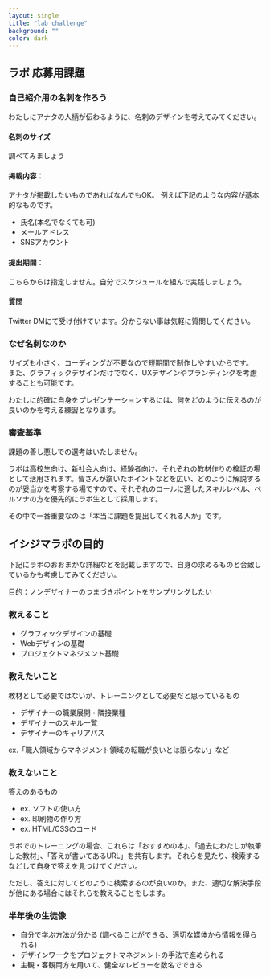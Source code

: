 ```yaml
---
layout: single
title: "lab challenge"
background: ""
color: dark
---
```


## ラボ 応募用課題

### 自己紹介用の名刺を作ろう
わたしにアナタの人柄が伝わるように、名刺のデザインを考えてみてください。

#### 名刺のサイズ
調べてみましょう

#### 掲載内容：
アナタが掲載したいものであればなんでもOK。
例えば下記のような内容が基本的なものです。
* 氏名(本名でなくても可)
* メールアドレス
* SNSアカウント

#### 提出期間：
こちらからは指定しません。自分でスケジュールを組んで実践しましょう。

#### 質問
Twitter DMにて受け付けています。分からない事は気軽に質問してください。

### なぜ名刺なのか
サイズも小さく、コーディングが不要なので短期間で制作しやすいからです。
また、グラフィックデザインだけでなく、UXデザインやブランディングを考慮することも可能です。

わたしに的確に自身をプレゼンテーションするには、何をどのように伝えるのが良いのかを考える練習となります。

### 審査基準
課題の善し悪しでの選考はいたしません。

ラボは高校生向け、新社会人向け、経験者向け、それぞれの教材作りの検証の場として活用されます。皆さんが躓いたポイントなどを広い、どのように解説するのが妥当かを考察する場ですので、それぞれのロールに適したスキルレベル、ペルソナの方を優先的にラボ生として採用します。

その中で一番重要なのは「本当に課題を提出してくれる人か」です。


## イシジマラボの目的
下記にラボのおおまかな詳細などを記載しますので、自身の求めるものと合致しているかも考慮してみてください。

目的：ノンデザイナーのつまづきポイントをサンプリングしたい

### 教えること
* グラフィックデザインの基礎
* Webデザインの基礎
* プロジェクトマネジメント基礎

### 教えたいこと
教材として必要ではないが、トレーニングとして必要だと思っているもの

* デザイナーの職業展開・隣接業種
* デザイナーのスキル一覧
* デザイナーのキャリアパス

ex.「職人領域からマネジメント領域の転職が良いとは限らない」など

### 教えないこと
答えのあるもの
* ex. ソフトの使い方
* ex. 印刷物の作り方
* ex. HTML/CSSのコード

ラボでのトレーニングの場合、これらは「おすすめの本」、「過去にわたしが執筆した教材」、「答えが書いてあるURL」を共有します。それらを見たり、検索するなどして自身で答えを見つけてください。

ただし、答えに対してどのように検索するのが良いのか。また、適切な解決手段が他にある場合にはそれらを教えることをします。

### 半年後の生徒像
* 自分で学ぶ方法が分かる (調べることができる、適切な媒体から情報を得られる)
* デザインワークをプロジェクトマネジメントの手法で進められる
* 主観・客観両方を用いて、健全なレビューを数名でできる
